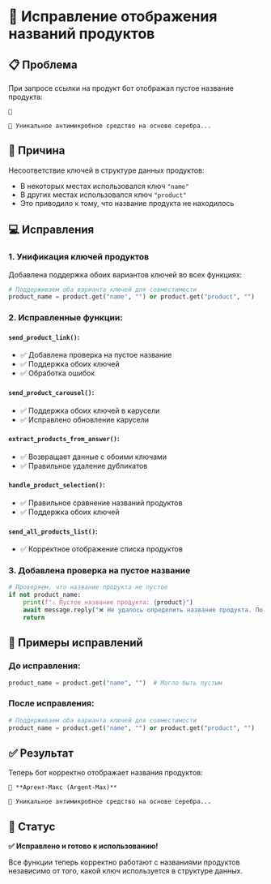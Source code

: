 # 🔧 Исправление отображения названий продуктов

## 📋 Проблема

При запросе ссылки на продукт бот отображал пустое название продукта:
```
🌿 

📝 Уникальное антимикробное средство на основе серебра...
```

## 🎯 Причина

Несоответствие ключей в структуре данных продуктов:
- В некоторых местах использовался ключ `"name"`
- В других местах использовался ключ `"product"`
- Это приводило к тому, что название продукта не находилось

## 💻 Исправления

### 1. **Унификация ключей продуктов**
Добавлена поддержка обоих вариантов ключей во всех функциях:

```python
# Поддерживаем оба варианта ключей для совместимости
product_name = product.get("name", "") or product.get("product", "")
```

### 2. **Исправленные функции:**

#### `send_product_link()`:
- ✅ Добавлена проверка на пустое название
- ✅ Поддержка обоих ключей
- ✅ Обработка ошибок

#### `send_product_carousel()`:
- ✅ Поддержка обоих ключей в карусели
- ✅ Исправлено обновление карусели

#### `extract_products_from_answer()`:
- ✅ Возвращает данные с обоими ключами
- ✅ Правильное удаление дубликатов

#### `handle_product_selection()`:
- ✅ Правильное сравнение названий продуктов
- ✅ Поддержка обоих ключей

#### `send_all_products_list()`:
- ✅ Корректное отображение списка продуктов

### 3. **Добавлена проверка на пустое название**
```python
# Проверяем, что название продукта не пустое
if not product_name:
    print(f"⚠️ Пустое название продукта: {product}")
    await message.reply("❌ Не удалось определить название продукта. Попробуйте еще раз.")
    return
```

## 🧪 Примеры исправлений

### До исправления:
```python
product_name = product.get("name", "")  # Могло быть пустым
```

### После исправления:
```python
# Поддерживаем оба варианта ключей для совместимости
product_name = product.get("name", "") or product.get("product", "")
```

## ✅ Результат

Теперь бот корректно отображает названия продуктов:

```
🌿 **Аргент-Макс (Argent-Max)**

📝 Уникальное антимикробное средство на основе серебра...
```

## 🚀 Статус

**✅ Исправлено и готово к использованию!**

Все функции теперь корректно работают с названиями продуктов независимо от того, какой ключ используется в структуре данных.

